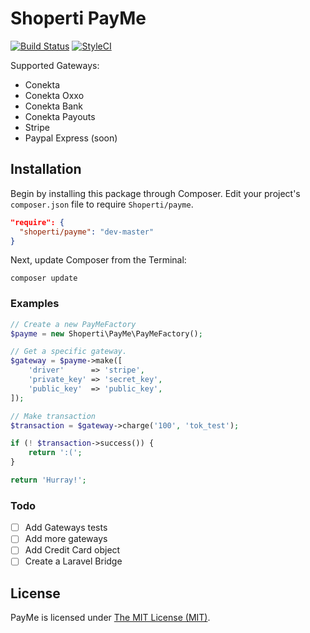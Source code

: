 # Shoperti PayMe

[![Build Status](https://travis-ci.org/Shoperti/Payme.svg)](https://travis-ci.org/Shoperti/Payme)
[![StyleCI](https://styleci.io/repos/24345061/shield)](https://styleci.io/repos/24345061)

Supported Gateways:
* Conekta
* Conekta Oxxo
* Conekta Bank
* Conekta Payouts
* Stripe
* Paypal Express (soon)

## Installation

Begin by installing this package through Composer. Edit your project's `composer.json` file to require `Shoperti/payme`.

```json
"require": {
  "shoperti/payme": "dev-master"
}
```

Next, update Composer from the Terminal:

    composer update

### Examples

```php
// Create a new PayMeFactory
$payme = new Shoperti\PayMe\PayMeFactory();

// Get a specific gateway.
$gateway = $payme->make([
	'driver'      => 'stripe',
	'private_key' => 'secret_key',
	'public_key'  => 'public_key',
]);

// Make transaction
$transaction = $gateway->charge('100', 'tok_test');

if (! $transaction->success()) {
	return ':(';
}

return 'Hurray!';
```

### Todo

- [ ] Add Gateways tests
- [ ] Add more gateways
- [ ] Add Credit Card object
- [ ] Create a Laravel Bridge

## License

PayMe is licensed under [The MIT License (MIT)](LICENSE).
